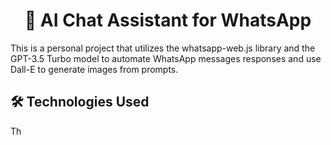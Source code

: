 # <center> 🤖 AI Chat Assistant for WhatsApp </center>

This is a personal project that utilizes the whatsapp-web.js library and the GPT-3.5 Turbo model to automate WhatsApp messages responses and use Dall-E to generate images from prompts.

## 🛠️ Technologies Used
Th